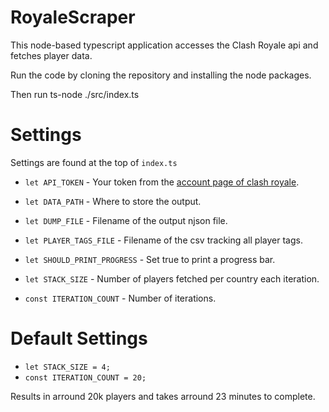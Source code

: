 # RoyaleScraper

This node-based typescript application accesses the Clash Royale api and fetches player data.

Run the code by cloning the repository and installing the node packages.

Then run ts-node ./src/index.ts

# Settings

Settings are found at the top of `index.ts`

- `let API_TOKEN` - Your token from the [account page of clash royale](https://developer.clashroyale.com/#/account).
- `let DATA_PATH` - Where to store the output.
- `let DUMP_FILE` - Filename of the output njson file.
- `let PLAYER_TAGS_FILE` - Filename of the csv tracking all player tags.
- `let SHOULD_PRINT_PROGRESS` - Set true to print a progress bar.

- `let STACK_SIZE` - Number of players fetched per country each iteration.
- `const ITERATION_COUNT` - Number of iterations.

# Default Settings

- `let STACK_SIZE = 4;`
- `const ITERATION_COUNT = 20;`

Results in arround 20k players and takes arround 23 minutes to complete.
